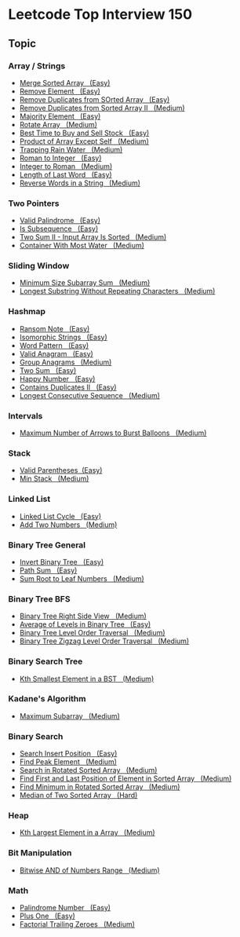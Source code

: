 # Leetcode Top Interview 150

## Topic

### Array / Strings

* [Merge Sorted Array &nbsp; (Easy)]()
* [Remove Element &nbsp; (Easy)]()
* [Remove Duplicates from SOrted Array &nbsp; (Easy)]()
* [Remove Duplicates from Sorted Array II &nbsp; (Medium)]()
* [Majority Element &nbsp; (Easy)]()
* [Rotate Array &nbsp; (Medium)]()
* [Best Time to Buy and Sell Stock &nbsp; (Easy)]()
* [Product of Array Except Self &nbsp; (Medium)]()
* [Trapping Rain Water &nbsp; (Medium)]()
* [Roman to Integer &nbsp; (Easy)]()
* [Integer to Roman &nbsp; (Medium)]()
* [Length of Last Word &nbsp; (Easy)]()
* [Reverse Words in a String &nbsp; (Medium)]()
 

### Two Pointers

* [Valid Palindrome &nbsp; (Easy)]()
* [Is Subsequence &nbsp; (Easy)]()
* [Two Sum II - Input Array Is Sorted &nbsp; (Medium)]()
* [Container With Most Water &nbsp; (Medium)]()


### Sliding Window

* [Minimum Size Subarray Sum &nbsp; (Medium)]()
* [Longest Substring Without Repeating Characters &nbsp; (Medium)]()


### Hashmap

* [Ransom Note &nbsp; (Easy)]()
* [Isomorphic Strings &nbsp; (Easy)]()
* [Word Pattern &nbsp; (Easy)]()
* [Valid Anagram &nbsp; (Easy)]()
* [Group Anagrams &nbsp; (Medium)]()
* [Two Sum &nbsp; (Easy)]()
* [Happy Number &nbsp; (Easy)]()
* [Contains Duplicates II &nbsp; (Easy)]()
* [Longest Consecutive Sequence &nbsp; (Medium)]()


### Intervals

* [Maximum Number of Arrows to Burst Balloons &nbsp; (Medium)]()


### Stack

* [Valid Parentheses &nbsp;(Easy)]()
* [Min Stack &nbsp; (Medium)]()


### Linked List

* [Linked List Cycle &nbsp; (Easy)]()
* [Add Two Numbers &nbsp; (Medium)]()


### Binary Tree General

* [Invert Binary Tree &nbsp; (Easy)]()
* [Path Sum &nbsp; (Easy)]()
* [Sum Root to Leaf Numbers &nbsp; (Medium)]()


### Binary Tree BFS

* [Binary Tree Right Side View &nbsp; (Medium)]()
* [Average of Levels in Binary Tree &nbsp; (Easy)]()
* [Binary Tree Level Order Traversal &nbsp; (Medium)]()
* [Binary Tree Zigzag Level Order Traversal &nbsp; (Medium)]()


### Binary Search Tree

* [Kth Smallest Element in a BST &nbsp; (Medium)]()


### Kadane's Algorithm

* [Maximum Subarray &nbsp; (Medium)]()


### Binary Search

* [Search Insert Position &nbsp; (Easy)]()
* [Find Peak Element &nbsp; (Medium)]()
* [Search in Rotated Sorted Array &nbsp; (Medium)]()
* [Find First and Last Position of Element in Sorted Array  &nbsp; (Medium)]()
* [Find Minimum in Rotated Sorted Array &nbsp; (Medium)]()
* [Median of Two Sorted Array &nbsp; (Hard)]()


### Heap

* [Kth Largest Element in a Array &nbsp; (Medium)]()


### Bit Manipulation

* [Bitwise AND of Numbers Range &nbsp; (Medium)]()


### Math

* [Palindrome Number &nbsp; (Easy)]()
* [Plus One &nbsp; (Easy)]()
* [Factorial Trailing Zeroes &nbsp; (Medium)]()
